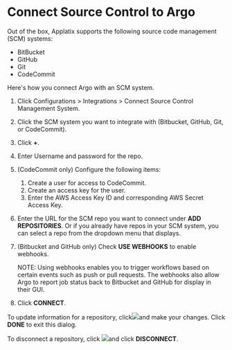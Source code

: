 # Connect Source Control to <span class="GeneralApplatix Platform Name">Argo</span>

Out of the box, Applatix supports the following source code management (SCM) systems:

*   BitBucket
*   GitHub
*   Git
*   CodeCommit

Here's how you connect <span class="GeneralApplatix Platform Name">Argo</span> with an SCM system.

1.  Click <span class="UI_element">Configurations</span> > <span class="UI_element">Integrations</span> > <span class="UI_element">Connect Source Control Management System</span>.

2.  Click the SCM system you want to integrate with (Bitbucket, GitHub, Git, or CodeCommit).
3.  Click **+**.

4.  Enter Username and password for the repo.
5.  (CodeCommit only) Configure the following items:

    1.  Create a user for access to CodeCommit.
    2.  Create an access key for the user.
    3.  Enter the <span class="UI_element">AWS Access Key ID</span> and corresponding <span class="UI_element">AWS Secret Access Key</span>.
6.  Enter the URL for the SCM repo you want to connect under **ADD REPOSITORIES**. Or if you already have repos in your SCM system, you can select a repo from the dropdown menu that displays.
7.  (Bitbucket and GitHub only) Check **USE WEBHOOKS** to enable webhooks.

    NOTE: Using webhooks enables you to trigger workflows based on certain events such as push or pull requests. The webhooks also allow <span class="GeneralApplatix Platform Name">Argo</span> to report job status back to Bitbucket and GitHub for display in their GUI.

8.  Click **CONNECT**.

To update information for a repository, click![](../docs/images/pencil_4_editing.png)and make your changes. Click **DONE** to exit this dialog.

To disconnect a repository, click ![](../docs/images/pencil_4_editing.png)and click **DISCONNECT**.